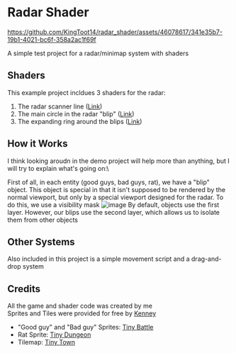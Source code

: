 # Radar Shader
https://github.com/KingToot14/radar_shader/assets/46078617/341e35b7-19b1-4021-bc6f-358a2ac1f69f

A simple test project for a radar/minimap system with shaders

## Shaders
This example project incldues 3 shaders for the radar:
1. The radar scanner line ([Link](https://godotshaders.com/shader/radar-scanner))
2. The main circle in the radar "blip" ([Link](https://godotshaders.com/shader/radar-blip))
3. The expanding ring around the blips ([Link](https://godotshaders.com/shader/radar-blip-ring))

## How it Works
I think looking aroudn in the demo project will help more than anything, but I will try to explain what's going on:\

First of all, in each entity (good guys, bad guys, rat), we have a "blip" object. This object is special in that it isn't supposed to be rendered by the normal viewport, but only by a special viewport designed for the radar. To do this, we use a visibility mask
![image](https://github.com/KingToot14/radar_shader/assets/46078617/69f4a2e5-d94f-4bcf-9e5e-5e5c1d6c7391)
By default, objects use the first layer. However, our blips use the second layer, which allows us to isolate them from other objects

## Other Systems
Also included in this project is a simple movement script and a drag-and-drop system 

## Credits
All the game and shader code was created by me\
Sprites and Tiles were provided for free by [Kenney](https://kenney.nl)
 - "Good guy" and "Bad guy" Sprites: [Tiny Battle](https://kenney.nl/assets/tiny-battle)
 - Rat Sprite: [Tiny Dungeon](https://kenney.nl/assets/tiny-dungeon)
 - Tilemap: [Tiny Town](https://kenney.nl/assets/tiny-town)
